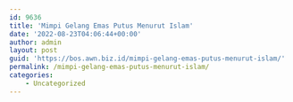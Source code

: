 ```yaml
---
id: 9636
title: 'Mimpi Gelang Emas Putus Menurut Islam'
date: '2022-08-23T04:06:44+00:00'
author: admin
layout: post
guid: 'https://bos.awn.biz.id/mimpi-gelang-emas-putus-menurut-islam/'
permalink: /mimpi-gelang-emas-putus-menurut-islam/
categories:
    - Uncategorized
---
```


